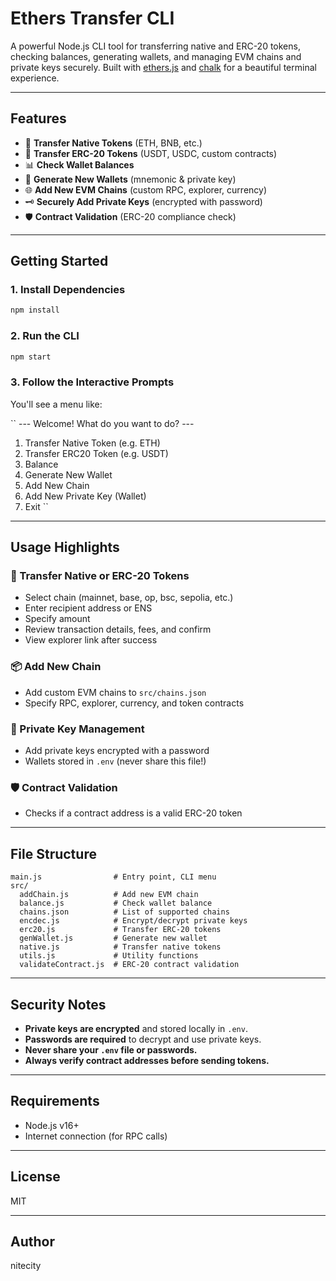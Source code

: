 # Ethers Transfer CLI

A powerful Node.js CLI tool for transferring native and ERC-20 tokens, checking balances, generating wallets, and managing EVM chains and private keys securely. Built with [ethers.js](https://docs.ethers.org/) and [chalk](https://www.npmjs.com/package/chalk) for a beautiful terminal experience.

---

## Features

- 🚀 **Transfer Native Tokens** (ETH, BNB, etc.)
- 💸 **Transfer ERC-20 Tokens** (USDT, USDC, custom contracts)
- 📊 **Check Wallet Balances**
- 🔐 **Generate New Wallets** (mnemonic & private key)
- 🌐 **Add New EVM Chains** (custom RPC, explorer, currency)
- 🗝️ **Securely Add Private Keys** (encrypted with password)
- 🛡️ **Contract Validation** (ERC-20 compliance check)

---

## Getting Started

### 1. Install Dependencies

```bash
npm install
```

### 2. Run the CLI

```bash
npm start
```

### 3. Follow the Interactive Prompts

You'll see a menu like:

``
--- Welcome! What do you want to do? ---
1. Transfer Native Token (e.g. ETH)
2. Transfer ERC20 Token (e.g. USDT)
3. Balance
4. Generate New Wallet
5. Add New Chain
6. Add New Private Key (Wallet)
0. Exit
``

---

## Usage Highlights

### 🔄 Transfer Native or ERC-20 Tokens
- Select chain (mainnet, base, op, bsc, sepolia, etc.)
- Enter recipient address or ENS
- Specify amount
- Review transaction details, fees, and confirm
- View explorer link after success

### 📦 Add New Chain
- Add custom EVM chains to `src/chains.json`
- Specify RPC, explorer, currency, and token contracts

### 🔐 Private Key Management
- Add private keys encrypted with a password
- Wallets stored in `.env` (never share this file!)

### 🛡️ Contract Validation
- Checks if a contract address is a valid ERC-20 token

---

## File Structure

```
main.js                # Entry point, CLI menu
src/
  addChain.js          # Add new EVM chain
  balance.js           # Check wallet balance
  chains.json          # List of supported chains
  encdec.js            # Encrypt/decrypt private keys
  erc20.js             # Transfer ERC-20 tokens
  genWallet.js         # Generate new wallet
  native.js            # Transfer native tokens
  utils.js             # Utility functions
  validateContract.js  # ERC-20 contract validation
```

---

## Security Notes

- **Private keys are encrypted** and stored locally in `.env`.
- **Passwords are required** to decrypt and use private keys.
- **Never share your `.env` file or passwords.**
- **Always verify contract addresses before sending tokens.**

---

## Requirements

- Node.js v16+
- Internet connection (for RPC calls)

---

## License

MIT

---

## Author

nitecity
